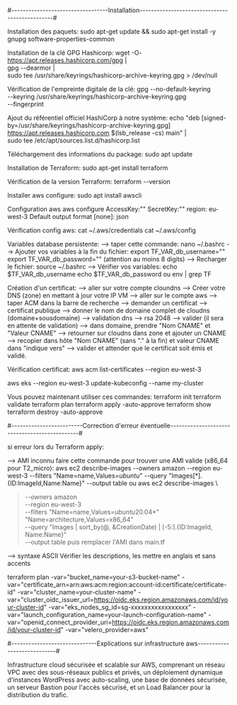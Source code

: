 #----------------------------------Installation-----------------------------------------------#

Installation des paquets:
sudo apt-get update && sudo apt-get install -y gnupg software-properties-common


Installation de la clé GPG Hashicorp:
wget -O- https://apt.releases.hashicorp.com/gpg | \
gpg --dearmor | \
sudo tee /usr/share/keyrings/hashicorp-archive-keyring.gpg > /dev/null


Vérification de l'empreinte digitale de la clé:
gpg --no-default-keyring \
--keyring /usr/share/keyrings/hashicorp-archive-keyring.gpg \
--fingerprint


Ajout du référentiel officiel HashiCorp à notre système:
echo "deb [signed-by=/usr/share/keyrings/hashicorp-archive-keyring.gpg] \
https://apt.releases.hashicorp.com $(lsb_release -cs) main" | \
sudo tee /etc/apt/sources.list.d/hashicorp.list


Téléchargement des informations du package:
sudo apt update


Installation de Terraform:
sudo apt-get install terraform


Vérification de la version Terraform:
terraform --version

Installer aws configure:
sudo apt  install awscli

Configuration aws
aws configure
AccessKey:""
SecretKey:""
region: eu-west-3
Default output format [none]: json

Vérification config aws:
cat ~/.aws/credentials
cat ~/.aws/config

Variables database persistente:
--> taper cette commande:
nano ~/.bashrc
--> Ajouter vos variables à la fin du fichier:
export TF_VAR_db_username=""
export TF_VAR_db_password="" (attention au moins 8 digits)
--> Recharger le fichier:
source ~/.bashrc
--> Vérifier vos variables:
echo $TF_VAR_db_username
echo $TF_VAR_db_password
ou
env | grep TF

Création d'un certificat:
--> aller sur votre compte cloundns
--> Créer votre DNS (zone) en mettant à jour votre IP VM
--> aller sur le compte aws
--> taper ACM dans la barre de recherche
--> demander un certificat
--> certificat publique
--> donner le nom de domaine complet de cloudns (domaine+sousdomaine)
--> validation dns
--> rsa 2048
--> valider (il sera en attente de validation)
--> dans domaine, prendre "Nom CNAME" et "Valeur CNAME"
--> retourner sur cloudns dans zone et ajouter un CNAME
--> recopier dans hôte "Nom CNAME" (sans "." à la fin) et valeur CNAME dans "indique vers"
--> valider et attender que le certificat soit émis et validé.

Vérification certificat:
aws acm list-certificates --region eu-west-3

aws eks --region eu-west-3 update-kubeconfig --name my-cluster


Vous pouvez maintenant utiliser ces commandes:
terraform init
terraform validate
terraform plan
terraform apply -auto-approve
terraform show
terraform destroy -auto-approve

#-------------------------Correction d'erreur éventuelle----------------------------------------------#

si erreur lors du Terraform apply:

--> AMI inconnu
faire cette commande pour trouver une AMI valide (x86_64 pour T2_micro):
aws ec2 describe-images --owners amazon --region eu-west-3 --filters "Name=name,Values=*ubuntu*" --query "Images[*].{ID:ImageId,Name:Name}" --output table
ou
aws ec2 describe-images \
>   --owners amazon \
>   --region eu-west-3 \
>   --filters "Name=name,Values=*ubuntu*20.04*" "Name=architecture,Values=x86_64" \
>   --query "Images | sort_by(@, &CreationDate) | [-5:].{ID:ImageId, Name:Name}" \
>   --output table
puis remplacer l'AMI dans main.tf

--> syntaxe ASCII
Vérifier les descriptions, les mettre en anglais et sans accents

terraform plan -var="bucket_name=your-s3-bucket-name" -var="certificate_arn=arn:aws:acm:region:account-id:certificate/certificate-id" -var="cluster_name=your-cluster-name" -var="cluster_oidc_issuer_url=https://oidc.eks.region.amazonaws.com/id/your-cluster-id" -var="eks_nodes_sg_id=sg-xxxxxxxxxxxxxxxxx" -var="launch_configuration_name=your-launch-configuration-name" -var="openid_connect_provider_uri=https://oidc.eks.region.amazonaws.com/id/your-cluster-id" -var="velero_provider=aws"


#------------------------------Explications sur infrastructure aws----------------------------#

Infrastructure cloud sécurisée et scalable sur AWS, comprenant un réseau VPC avec des sous-réseaux publics
et privés, un déploiement dynamique d'instances WordPress avec auto-scaling, une base de données sécurisée,
un serveur Bastion pour l'accès sécurisé, et un Load Balancer pour la distribution du trafic.





